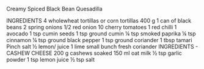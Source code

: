 Creamy Spiced Black Bean Quesadilla

INGREDIENTS
4 wholewheat tortillas or corn tortillas
400 g 1 can of black beans
2 spring onions
1/2 red onion
10 cherry tomatoes
1 red chilli
1 avocado
1 tsp cumin seeds
1 tsp ground cumin
¼ tsp smoked paprika
¼ tsp cinnamon
¼ tsp ground black pepper
1 tsp ground coriander
1 tbsp tamari
Pinch salt
½ lemon/ juice 1 lime
small bunch fresh coriander
INGREDIENTS - CASHEW CHEESE
200 g cashews soaked
150 ml oat milk
½ tsp garlic powder
1 tsp lemon juice
½ tsp salt
